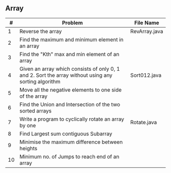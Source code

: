 
## Array

|#|Problem|File Name|   
|---|---|---|
|1|Reverse the array|RevArray.java|  
|2|Find the maximum and minimum element in an array||  
|3|Find the "Kth" max and min element of an array||  
|4|Given an array which consists of only 0, 1 and 2. Sort the array without using any sorting algorithm|Sort012.java|  
|5|Move all the negative elements to one side of the array||  
|6|Find the Union and Intersection of the two sorted arrays||  
|7|Write a program to cyclically rotate an array by one|Rotate.java|  
|8|Find Largest sum contiguous Subarray||  
|9|Minimise the maximum difference between heights||  
|10|Minimum no. of Jumps to reach end of an array||  
